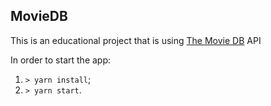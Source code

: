 ## MovieDB
This is an educational project that is using [The Movie DB](https://www.themoviedb.org) API

In order to start the app:
1. `> yarn install`;
2. `> yarn start`.